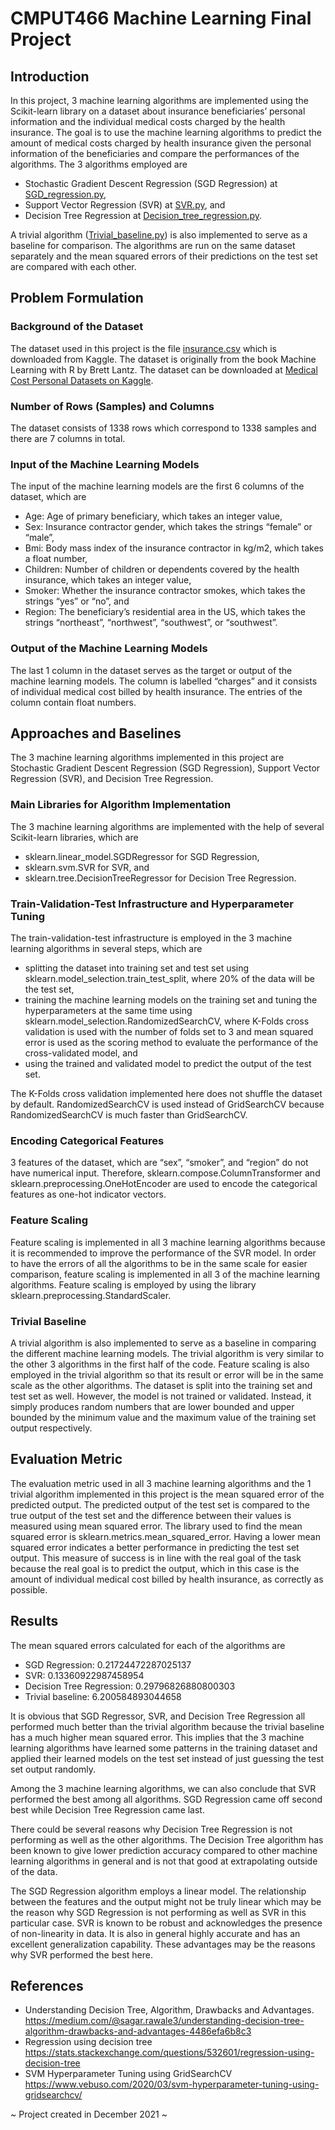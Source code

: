 # CMPUT466 Machine Learning Final Project

## Introduction
In this project, 3 machine learning algorithms are implemented using the Scikit-learn library on a dataset about insurance beneficiaries’ personal information and the individual medical costs charged by the health insurance. The goal is to use the machine learning algorithms to predict the amount of medical costs charged by health insurance given the personal information of the beneficiaries and compare the performances of the algorithms. The 3 algorithms employed are
- Stochastic Gradient Descent Regression (SGD Regression) at <a href="https://github.com/ZhengEnThan/CMPUT466-Machine-Learning-Project/blob/main/SGD_regression.py" target="_blank">SGD_regression.py</a>, 
- Support Vector Regression (SVR) at <a href="https://github.com/ZhengEnThan/CMPUT466-Machine-Learning-Project/blob/main/SVR.py" target="_blank">SVR.py</a>, and
- Decision Tree Regression at <a href="https://github.com/ZhengEnThan/CMPUT466-Machine-Learning-Project/blob/main/Decision_tree_regression.py" target="_blank">Decision_tree_regression.py</a>.

A trivial algorithm (<a href="https://github.com/ZhengEnThan/CMPUT466-Machine-Learning-Project/blob/main/Trivial_baseline.py" target="_blank">Trivial_baseline.py</a>) is also implemented to serve as a baseline for comparison. The algorithms are run on the same dataset separately and the mean squared errors of their predictions on the test set are compared with each other.

## Problem Formulation 
### Background of the Dataset
The dataset used in this project is the file <a href="https://github.com/ZhengEnThan/CMPUT466-Machine-Learning-Project/blob/main/insurance.csv" target="_blank">insurance.csv</a> which is downloaded from Kaggle. The dataset is originally from the book Machine Learning with R by Brett Lantz. The dataset can be downloaded at <a href="https://www.kaggle.com/mirichoi0218/insurance" target="_blank">Medical Cost Personal Datasets on Kaggle</a>.

### Number of Rows (Samples) and Columns
The dataset consists of 1338 rows which correspond to 1338 samples and there are 7 columns in total.

### Input of the Machine Learning Models
The input of the machine learning models are the first 6 columns of the dataset, which are
- Age: Age of primary beneficiary, which takes an integer value,
- Sex: Insurance contractor gender, which takes the strings “female” or “male”,
- Bmi: Body mass index of the insurance contractor in kg/m2, which takes a float number,
- Children: Number of children or dependents covered by the health insurance, which takes
an integer value,
- Smoker: Whether the insurance contractor smokes, which takes the strings “yes” or “no”,
and
- Region: The beneficiary’s residential area in the US, which takes the strings “northeast”,
“northwest”, “southwest”, or “southwest”.

### Output of the Machine Learning Models
The last 1 column in the dataset serves as the target or output of the machine learning models. The column is labelled “charges” and it consists of individual medical cost billed by health insurance. The entries of the column contain float numbers.

## Approaches and Baselines
The 3 machine learning algorithms implemented in this project are Stochastic Gradient Descent Regression (SGD Regression), Support Vector Regression (SVR), and Decision Tree Regression.

### Main Libraries for Algorithm Implementation
The 3 machine learning algorithms are implemented with the help of several Scikit-learn libraries, which are
- sklearn.linear_model.SGDRegressor for SGD Regression,
- sklearn.svm.SVR for SVR, and
- sklearn.tree.DecisionTreeRegressor for Decision Tree Regression.

### Train-Validation-Test Infrastructure and Hyperparameter Tuning
The train-validation-test infrastructure is employed in the 3 machine learning algorithms in several steps, which are
- splitting the dataset into training set and test set using sklearn.model_selection.train_test_split, where 20% of the data will be the test set,
- training the machine learning models on the training set and tuning the hyperparameters at the same time using sklearn.model_selection.RandomizedSearchCV, where K-Folds cross validation is used with the number of folds set to 3 and mean squared error is used as the scoring method to evaluate the performance of the cross-validated model, and
- using the trained and validated model to predict the output of the test set.

The K-Folds cross validation implemented here does not shuffle the dataset by default. RandomizedSearchCV is used instead of GridSearchCV because RandomizedSearchCV is much faster than GridSearchCV.

### Encoding Categorical Features
3 features of the dataset, which are “sex”, “smoker”, and “region” do not have numerical input. Therefore, sklearn.compose.ColumnTransformer and sklearn.preprocessing.OneHotEncoder are used to encode the categorical features as one-hot indicator vectors.

### Feature Scaling
Feature scaling is implemented in all 3 machine learning algorithms because it is recommended to improve the performance of the SVR model. In order to have the errors of all the algorithms to be in the same scale for easier comparison, feature scaling is implemented in all 3 of the machine learning algorithms. Feature scaling is employed by using the library sklearn.preprocessing.StandardScaler.

### Trivial Baseline
A trivial algorithm is also implemented to serve as a baseline in comparing the different machine learning models. The trivial algorithm is very similar to the other 3 algorithms in the first half of the code. Feature scaling is also employed in the trivial algorithm so that its result or error will be in the same scale as the other algorithms. The dataset is split into the training set and test set as well. However, the model is not trained or validated. Instead, it simply produces random numbers that are lower bounded and upper bounded by the minimum value and the maximum value of the training set output respectively.

## Evaluation Metric
The evaluation metric used in all 3 machine learning algorithms and the 1 trivial algorithm implemented in this project is the mean squared error of the predicted output. The predicted output of the test set is compared to the true output of the test set and the difference between their values is measured using mean squared error. The library used to find the mean squared error is sklearn.metrics.mean_squared_error.
Having a lower mean squared error indicates a better performance in predicting the test set output. This measure of success is in line with the real goal of the task because the real goal is to predict the output, which in this case is the amount of individual medical cost billed by health insurance, as correctly as possible.
  
## Results
The mean squared errors calculated for each of the algorithms are
- SGD Regression: 0.21724472287025137
- SVR: 0.13360922987458954
- Decision Tree Regression: 0.29796826880800303
- Trivial baseline: 6.200584893044658

It is obvious that SGD Regressor, SVR, and Decision Tree Regression all performed much better than the trivial algorithm because the trivial baseline has a much higher mean squared error. This implies that the 3 machine learning algorithms have learned some patterns in the training dataset and applied their learned models on the test set instead of just guessing the test set output randomly.

Among the 3 machine learning algorithms, we can also conclude that SVR performed the best among all algorithms. SGD Regression came off second best while Decision Tree Regression came last.

There could be several reasons why Decision Tree Regression is not performing as well as the other algorithms. The Decision Tree algorithm has been known to give lower prediction accuracy compared to other machine learning algorithms in general and is not that good at extrapolating outside of the data.

The SGD Regression algorithm employs a linear model. The relationship between the features and the output might not be truly linear which may be the reason why SGD Regression is not performing as well as SVR in this particular case.
SVR is known to be robust and acknowledges the presence of non-linearity in data. It is also in general highly accurate and has an excellent generalization capability. These advantages may be the reasons why SVR performed the best here.

## References
- Understanding Decision Tree, Algorithm, Drawbacks and Advantages. <br>
https://medium.com/@sagar.rawale3/understanding-decision-tree-algorithm-drawbacks-and-advantages-4486efa6b8c3
- Regression using decision tree <br>
https://stats.stackexchange.com/questions/532601/regression-using-decision-tree
- SVM Hyperparameter Tuning using GridSearchCV <br>
https://www.vebuso.com/2020/03/svm-hyperparameter-tuning-using-gridsearchcv/

~ Project created in December 2021 ~
